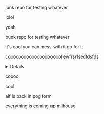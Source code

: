 junk repo for testing whatever

lolol

yeah

bunk repo for testing whatever


it's cool you can mess with it go for it

cooooooooooooooooooool
ewfrsrfsedfdsfds
<details>some stuff</details>


cooool

cool

alf is back
in pog form

everything is coming up milhouse

